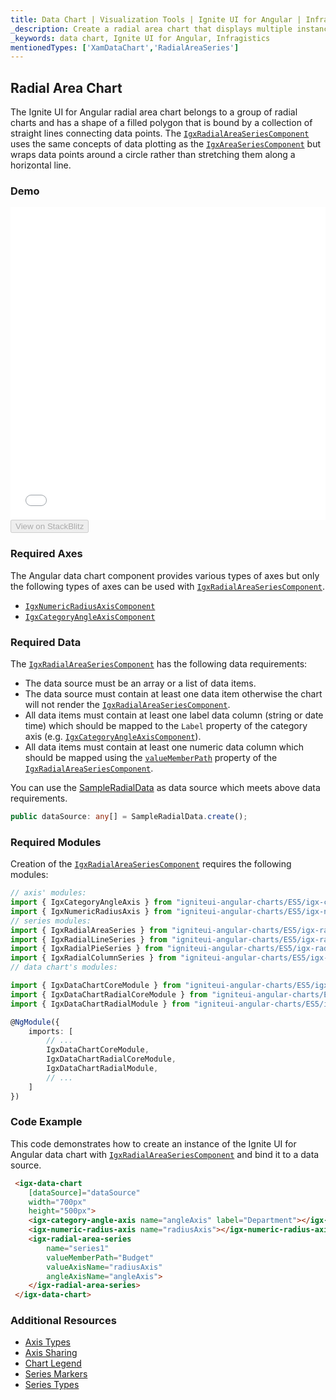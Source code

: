 ```yaml
---
title: Data Chart | Visualization Tools | Ignite UI for Angular | Infragistics | Radial Area Chart
_description: Create a radial area chart that displays multiple instances of visual elements in the same plot area in order to create composite chart views.
_keywords: data chart, Ignite UI for Angular, Infragistics
mentionedTypes: ['XamDataChart','RadialAreaSeries']
---
```


## Radial Area Chart

The Ignite UI for Angular radial area chart belongs to a group of radial charts and has a shape of a filled polygon that is bound by a collection of straight lines connecting data points. The [`IgxRadialAreaSeriesComponent`](/products/ignite-ui-angular/api/docs/typescript/latest/classes/igxradialareaseriescomponent.html) uses the same concepts of data plotting as the [`IgxAreaSeriesComponent`](/products/ignite-ui-angular/api/docs/typescript/latest/classes/igxareaseriescomponent.html) but wraps data points around a circle rather than stretching them along a horizontal line.

### Demo

<div class="sample-container loading" style="height: 500px">
    <iframe id="data-chart-type-radial-series-iframe" src='{environment:dvDemosBaseUrl}/charts/data-chart-type-radial-area-series' width="100%" height="100%" seamless frameBorder="0" onload="onXPlatSampleIframeContentLoaded(this);"></iframe>
</div>
<div>
    <button data-localize="stackblitz" disabled class="stackblitz-btn" data-iframe-id="data-chart-type-radial-series-iframe" data-demos-base-url="{environment:dvDemosBaseUrl}">View on StackBlitz
    </button>
</div>

<div class="divider--half"></div>

### Required Axes

The Angular data chart component provides various types of axes but only the following types of axes can be used with [`IgxRadialAreaSeriesComponent`](/products/ignite-ui-angular/api/docs/typescript/latest/classes/igxradialareaseriescomponent.html).

-   [`IgxNumericRadiusAxisComponent`](/products/ignite-ui-angular/api/docs/typescript/latest/classes/igxnumericradiusaxiscomponent.html)
-   [`IgxCategoryAngleAxisComponent`](/products/ignite-ui-angular/api/docs/typescript/latest/classes/igxcategoryangleaxiscomponent.html)

### Required Data

The [`IgxRadialAreaSeriesComponent`](/products/ignite-ui-angular/api/docs/typescript/latest/classes/igxradialareaseriescomponent.html) has the following data requirements:

-   The data source must be an array or a list of data items.
-   The data source must contain at least one data item otherwise the chart will not render the [`IgxRadialAreaSeriesComponent`](/products/ignite-ui-angular/api/docs/typescript/latest/classes/igxradialareaseriescomponent.html).
-   All data items must contain at least one label data column (string or date time) which should be mapped to the `Label` property of the category axis (e.g. [`IgxCategoryAngleAxisComponent`](/products/ignite-ui-angular/api/docs/typescript/latest/classes/igxcategoryangleaxiscomponent.html)).
-   All data items must contain at least one numeric data column which should be mapped using the [`valueMemberPath`](/products/ignite-ui-angular/api/docs/typescript/latest/classes/igxanchoredradialseriescomponent.html#valuememberpath) property of the [`IgxRadialAreaSeriesComponent`](/products/ignite-ui-angular/api/docs/typescript/latest/classes/igxradialareaseriescomponent.html).

You can use the [SampleRadialData](data-chart-data-sources-radial.md) as data source which meets above data requirements.

```ts
public dataSource: any[] = SampleRadialData.create();
```

### Required Modules

Creation of the [`IgxRadialAreaSeriesComponent`](/products/ignite-ui-angular/api/docs/typescript/latest/classes/igxradialareaseriescomponent.html) requires the following modules:

```ts
// axis' modules:
import { IgxCategoryAngleAxis } from "igniteui-angular-charts/ES5/igx-category-angle-axis";
import { IgxNumericRadiusAxis } from "igniteui-angular-charts/ES5/igx-numeric-radius-axis";
// series modules:
import { IgxRadialAreaSeries } from "igniteui-angular-charts/ES5/igx-radial-area-series";
import { IgxRadialLineSeries } from "igniteui-angular-charts/ES5/igx-radial-line-series";
import { IgxRadialPieSeries } from "igniteui-angular-charts/ES5/igx-radial-pie-series";
import { IgxRadialColumnSeries } from "igniteui-angular-charts/ES5/igx-radial-column-series";
// data chart's modules:

import { IgxDataChartCoreModule } from "igniteui-angular-charts/ES5/igx-data-chart-core-module";
import { IgxDataChartRadialCoreModule } from "igniteui-angular-charts/ES5/igx-data-chart-radial-core-module";
import { IgxDataChartRadialModule } from "igniteui-angular-charts/ES5/igx-data-chart-radial-module";

@NgModule({
    imports: [
        // ...
        IgxDataChartCoreModule,
        IgxDataChartRadialCoreModule,
        IgxDataChartRadialModule,
        // ...
    ]
})
```

### Code Example

This code demonstrates how to create an instance of the Ignite UI for Angular data chart with [`IgxRadialAreaSeriesComponent`](/products/ignite-ui-angular/api/docs/typescript/latest/classes/igxradialareaseriescomponent.html) and bind it to a data source.

```html
 <igx-data-chart
    [dataSource]="dataSource"
    width="700px"
    height="500px">
    <igx-category-angle-axis name="angleAxis" label="Department"></igx-category-angle-axis>
    <igx-numeric-radius-axis name="radiusAxis"></igx-numeric-radius-axis>
    <igx-radial-area-series
        name="series1"
        valueMemberPath="Budget"
        valueAxisName="radiusAxis"
        angleAxisName="angleAxis">
    </igx-radial-area-series>
 </igx-data-chart>
```

### Additional Resources

-   [Axis Types](data-chart-axis-types.md)
-   [Axis Sharing](data-chart-axis-sharing.md)
-   [Chart Legend](data-chart-legends.md)
-   [Series Markers](data-chart-series-markers.md)
-   [Series Types](data-chart-series-types.md)

